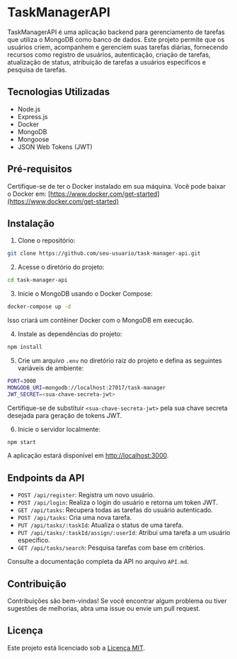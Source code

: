 # TaskManagerAPI

TaskManagerAPI é uma aplicação backend para gerenciamento de tarefas que utiliza o MongoDB como banco de dados. Este projeto permite que os usuários criem, acompanhem e gerenciem suas tarefas diárias, fornecendo recursos como registro de usuários, autenticação, criação de tarefas, atualização de status, atribuição de tarefas a usuários específicos e pesquisa de tarefas.

## Tecnologias Utilizadas

- Node.js
- Express.js
- Docker
- MongoDB
- Mongoose
- JSON Web Tokens (JWT)

## Pré-requisitos

Certifique-se de ter o Docker instalado em sua máquina. Você pode baixar o Docker em: [https://www.docker.com/get-started](https://www.docker.com/get-started)

## Instalação

1. Clone o repositório:

```bash
git clone https://github.com/seu-usuario/task-manager-api.git
```

2. Acesse o diretório do projeto:

```bash
cd task-manager-api
```

3. Inicie o MongoDB usando o Docker Compose:

```bash
docker-compose up -d
```

Isso criará um contêiner Docker com o MongoDB em execução.

4. Instale as dependências do projeto:

```bash
npm install
```

5. Crie um arquivo `.env` no diretório raiz do projeto e defina as seguintes variáveis de ambiente:

```bash
PORT=3000
MONGODB_URI=mongodb://localhost:27017/task-manager
JWT_SECRET=<sua-chave-secreta-jwt>
```

Certifique-se de substituir `<sua-chave-secreta-jwt>` pela sua chave secreta desejada para geração de tokens JWT.

6. Inicie o servidor localmente:

```bash
npm start
```

A aplicação estará disponível em [http://localhost:3000](http://localhost:3000).

## Endpoints da API

- `POST /api/register`: Registra um novo usuário.
- `POST /api/login`: Realiza o login do usuário e retorna um token JWT.
- `GET /api/tasks`: Recupera todas as tarefas do usuário autenticado.
- `POST /api/tasks`: Cria uma nova tarefa.
- `PUT /api/tasks/:taskId`: Atualiza o status de uma tarefa.
- `PUT /api/tasks/:taskId/assign/:userId`: Atribui uma tarefa a um usuário específico.
- `GET /api/tasks/search`: Pesquisa tarefas com base em critérios.

Consulte a documentação completa da API no arquivo `API.md`.

## Contribuição

Contribuições são bem-vindas! Se você encontrar algum problema ou tiver sugestões de melhorias, abra uma issue ou envie um pull request.

## Licença

Este projeto está licenciado sob a [Licença MIT](https://opensource.org/licenses/MIT).
